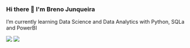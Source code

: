 ### Hi there 👋 I'm  Breno Junqueira

I’m currently learning Data Science and Data Analytics with Python, SQLa and PowerBI

<img src="{https://img.shields.io/badge/LinkedIn-0077B5?style=for-the-badge&logo=linkedin&logoColor=white}" />
<img src="{BadgeURLHere}" />

<!--
**brenoaj/brenoaj** is a ✨ _special_ ✨ repository because its `README.md` (this file) appears on your GitHub profile.

Here are some ideas to get you started:

- 🔭 I’m currently working on ...
- 🌱 I’m currently learning ...
- 👯 I’m looking to collaborate on ...
- 🤔 I’m looking for help with ...
- 💬 Ask me about ...
- 📫 How to reach me: ...
- 😄 Pronouns: ...
- ⚡ Fun fact: ...
-->
